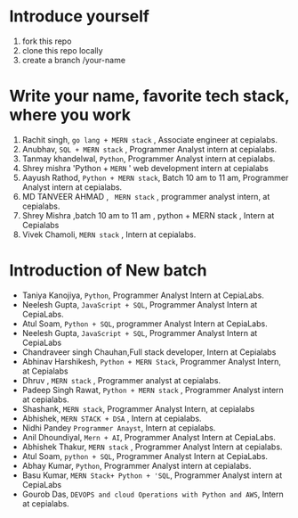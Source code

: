 # Introduce yourself


1. fork this repo
2. clone this repo locally
3. create a branch /your-name


# Write your name, favorite tech stack, where you work

1. Rachit singh, `go lang + MERN stack` , Associate engineer at cepialabs.
2. Anubhav, `SQL + MERN stack` , Programmer Analyst intern at cepialabs.
3. Tanmay khandelwal, `Python`, Programmer Analyst intern at cepialabs.
4. Shrey mishra 'Python + `MERN` ' web development intern at cepialabs
5. Aayush Rathod, `Python + MERN stack`, Batch 10 am to 11 am, Programmer Analyst intern at cepialabs.
6. MD TANVEER AHMAD , ` MERN stack` , programmer analyst intern, at cepialabs.
7. Shrey Mishra ,batch 10 am  to 11 am , python + MERN stack , Intern at Cepialabs
8. Vivek Chamoli, `MERN stack` , Intern at cepialabs.

# Introduction of New batch


- Taniya Kanojiya, `Python`, Programmer Analyst Intern at CepiaLabs.
- Neelesh Gupta, `JavaScript + SQL`, Programmer Analyst Intern at CepiaLabs.
- Atul Soam, `Python + SQL`, programmer Analyst Intern at CepiaLabs.
- Neelesh Gupta, `JavaScript + SQL`, Programmer Analyst Intern at CepiaLabs
- Chandraveer singh Chauhan,Full stack developer, Intern at Cepialabs
- Abhinav Harshikesh, `Python + MERN Stack`, Programmer Analyst Intern, at Cepialabs
- Dhruv , `MERN stack` , Programmer analyst at cepialabs.
- Padeep Singh Rawat, `Python + MERN stack` , Programmer Analyst intern at cepialabs.
- Shashank, `MERN stack`, Programmer Analyst Intern, at cepialabs
- Abhishek, `MERN STACK + DSA` , Intern at cepialabs.
- Nidhi Pandey `Programmer Anayst`, Intern at cepialabs.
- Anil Dhoundiyal, `Mern + AI`, Programmer Analyst Intern at CepiaLabs.
- Abhishek Thakur, `MERN stack` , Programmer Analyst Intern at cepialabs.
- Atul Soam, `python + SQL`, Programmer Analyst Intern at CepiaLabs. 
- Abhay Kumar, `Python`, Programmer Analyst intern at cepialabs.
- Basu Kumar, `MERN Stack+ Python + 'SQL`, Programmer Analyst intern at CepiaLabs
- Gourob Das, `DEVOPS and cloud Operations with Python and AWS`, Intern at cepialabs.
